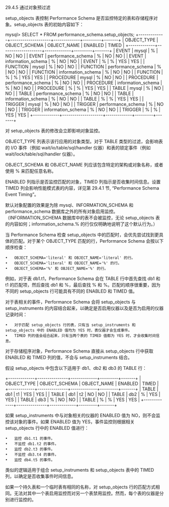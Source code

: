 29.4.5 通过对象预过滤

setup_objects 表控制 Performance Schema 是否监控特定的表和存储程序对象。setup_objects 表的初始内容如下：

mysql> SELECT * FROM performance_schema.setup_objects;
+-------------+--------------------+-------------+---------+-------+
| OBJECT_TYPE | OBJECT_SCHEMA      | OBJECT_NAME | ENABLED | TIMED |
+-------------+--------------------+-------------+---------+-------+
| EVENT       | mysql              | %           | NO      | NO    |
| EVENT       | performance_schema | %           | NO      | NO    |
| EVENT       | information_schema | %           | NO      | NO    |
| EVENT       | %                  | %           | YES     | YES   |
| FUNCTION    | mysql              | %           | NO      | NO    |
| FUNCTION    | performance_schema | %           | NO      | NO    |
| FUNCTION    | information_schema | %           | NO      | NO    |
| FUNCTION    | %                  | %           | YES     | YES   |
| PROCEDURE   | mysql              | %           | NO      | NO    |
| PROCEDURE   | performance_schema | %           | NO      | NO    |
| PROCEDURE   | information_schema | %           | NO      | NO    |
| PROCEDURE   | %                  | %           | YES     | YES   |
| TABLE       | mysql              | %           | NO      | NO    |
| TABLE       | performance_schema | %           | NO      | NO    |
| TABLE       | information_schema | %           | NO      | NO    |
| TABLE       | %                  | %           | YES     | YES   |
| TRIGGER     | mysql              | %           | NO      | NO    |
| TRIGGER     | performance_schema | %           | NO      | NO    |
| TRIGGER     | information_schema | %           | NO      | NO    |
| TRIGGER     | %                  | %           | YES     | YES   |
+-------------+--------------------+-------------+---------+-------+

对 setup_objects 表的修改会立即影响对象监控。

OBJECT_TYPE 列表示该行应用的对象类型。对于 TABLE 类型的过滤，会影响表的 I/O 事件（例如 wait/io/table/sql/handler 仪器）和表的锁定事件（例如 wait/lock/table/sql/handler 仪器）。

OBJECT_SCHEMA 和 OBJECT_NAME 列应该包含特定的架构或对象名称，或者使用 % 来匹配任意名称。

ENABLED 列指示是否监控匹配的对象，TIMED 列指示是否收集时间信息。设置 TIMED 列会影响性能模式表的内容，详见第 29.4.1 节, “Performance Schema Event Timing”。

默认对象配置的效果是为除 mysql、INFORMATION_SCHEMA 和 performance_schema 数据库之外的所有对象启用监控。（INFORMATION_SCHEMA 数据库中的表不会被监控，无论 setup_objects 表的内容如何；information_schema.% 的行仅仅明确地说明了这个默认行为。）

当 Performance Schema 检查 setup_objects 中的匹配时，会优先尝试找到更具体的匹配。对于某个 OBJECT_TYPE 匹配的行，Performance Schema 会按以下顺序检查：

	•	OBJECT_SCHEMA='literal' 和 OBJECT_NAME='literal' 的行。
	•	OBJECT_SCHEMA='literal' 和 OBJECT_NAME='%' 的行。
	•	OBJECT_SCHEMA='%' 和 OBJECT_NAME='%' 的行。

例如，对于表 db1.t1，Performance Schema 会在 TABLE 行中首先查找 db1 和 t1 的匹配项，然后查找 db1 和 %，最后查找 % 和 %。匹配的顺序很重要，因为不同的 setup_objects 行可能具有不同的 ENABLED 和 TIMED 值。

对于表相关的事件，Performance Schema 会将 setup_objects 与 setup_instruments 的内容结合起来，以确定是否启用仪器以及是否为启用的仪器记录时间：

	•	对于匹配 setup_objects 行的表，只有当 setup_instruments 和 setup_objects 中的 ENABLED 值均为 YES 时，表仪器才会生成事件。
	•	TIMED 列的值会组合起来，只有当两个表的 TIMED 值都为 YES 时，才会收集时间信息。

对于存储程序对象，Performance Schema 直接从 setup_objects 行中获取 ENABLED 和 TIMED 列的值，不会与 setup_instruments 结合。

假设 setup_objects 中包含以下适用于 db1、db2 和 db3 的 TABLE 行：

+-------------+---------------+-------------+---------+-------+
| OBJECT_TYPE | OBJECT_SCHEMA | OBJECT_NAME | ENABLED | TIMED |
+-------------+---------------+-------------+---------+-------+
| TABLE       | db1           | t1          | YES     | YES   |
| TABLE       | db1           | t2          | NO      | NO    |
| TABLE       | db2           | %           | YES     | YES   |
| TABLE       | db3           | %           | NO      | NO    |
| TABLE       | %             | %           | YES     | YES   |
+-------------+---------------+-------------+---------+-------+

如果 setup_instruments 中与对象相关的仪器的 ENABLED 值为 NO，则不会监控该对象的事件。如果 ENABLED 值为 YES，事件监控则根据相关 setup_objects 行中的 ENABLED 值进行：

	•	监控 db1.t1 的事件。
	•	不监控 db1.t2 的事件。
	•	监控 db2.t3 的事件。
	•	不监控 db3.t4 的事件。
	•	监控 db4.t5 的事件。

类似的逻辑适用于组合 setup_instruments 和 setup_objects 表中的 TIMED 列，以确定是否收集事件时间信息。

如果一个持久表和一个临时表有相同的名称，对 setup_objects 行的匹配方式相同。无法对其中一个表启用监控而对另一个表禁用监控。然而，每个表的仪器是分别进行监控的。